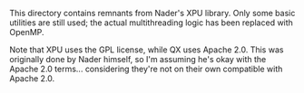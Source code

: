 This directory contains remnants from Nader's XPU library. Only some basic
utilities are still used; the actual multithreading logic has been replaced
with OpenMP.

Note that XPU uses the GPL license, while QX uses Apache 2.0. This was
originally done by Nader himself, so I'm assuming he's okay with the Apache
2.0 terms... considering they're not on their own compatible with Apache 2.0.
